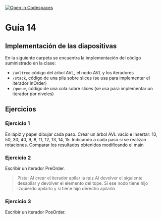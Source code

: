 [![Open in Codespaces](https://classroom.github.com/assets/launch-codespace-7f7980b617ed060a017424585567c406b6ee15c891e84e1186181d67ecf80aa0.svg)](https://classroom.github.com/open-in-codespaces?assignment_repo_id=11258442)
# Guía 14
## Implementación de las diapositivas

En la siguiente carpeta se encuentra la implementación del código suministrado en la clase:

- `/avltree` código del árbol AVL, el nodo AVL y los iteradores
- `/stack`, código de una pila sobre slices (se usa para implementar el iterador InOrder)
- `/queue`, código de una cola sobre slices (se usa para implementar un iterador por niveles)

## Ejercicios

### Ejercicio 1
En lápiz y papel dibujar cada paso. Crear un árbol AVL vacío e insertar: 10, 50, 30, 40, 9, 8, 11, 12, 13, 14, 15. Indicando a cada paso si se realizan rotaciones. Comparar los resultados obtenidos modificando el main

### Ejercicio 2
Escribir un iterador PreOrder.
> Pista: Al crear el iterador apilar la raiz
> Al devolver el siguiente desapilar y devolver el elemento del tope. Si ese nodo tiene hijo izquierdo apilarlo y si tiene hijo derecho apilarlo

### Ejercicio 3
Escribir un iterador PosOrder.
